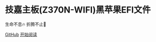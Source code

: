 # 技嘉主板(Z370N-WIFI)黑苹果EFI文件

 生命不息🔥 折腾不止💪

[GitHub](https://github.com/qinkangdeid/z370n-wifi-hackintosh)
[开始阅读](#前言)